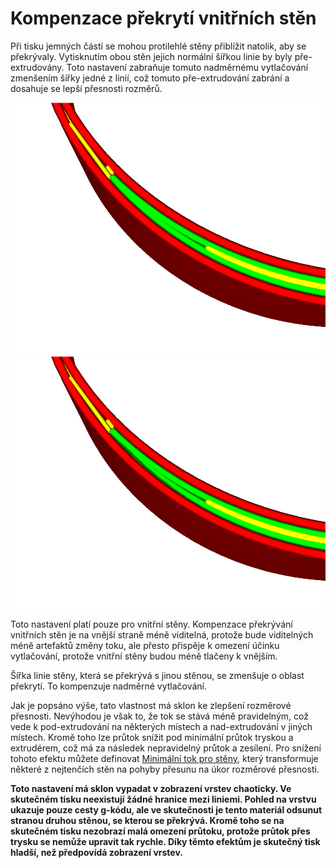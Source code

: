 Kompenzace překrytí vnitřních stěn
====
Při tisku jemných částí se mohou protilehlé stěny přiblížit natolik, aby se překrývaly. Vytisknutím obou stěn jejich normální šířkou linie by byly pře-extrudovány. Toto nastavení zabraňuje tomuto nadměrnému vytlačování zmenšením šířky jedné z linií, což tomuto pře-extrudování zabrání a dosahuje se lepší přesnosti rozměrů.

![Všechny linie jsou vytlačovány v plné šířce a vytvářejí tak část, která bude příliš široká](../../../articles/images/travel_compensate_overlapping_walls_x_enabled_disabled.png)
![Polovina linií snížila svou šířku, což umožňuje přesnější tisk](../../../articles/images/travel_compensate_overlapping_walls_x_enabled_enabled.png)

Toto nastavení platí pouze pro vnitřní stěny. Kompenzace překrývání vnitřních stěn je na vnější straně méně viditelná, protože bude viditelných méně artefaktů změny toku, ale přesto přispěje k omezení účinku vytlačování, protože vnitřní stěny budou méně tlačeny k vnějším.

Šířka linie stěny, která se překrývá s jinou stěnou, se zmenšuje o oblast překrytí. To kompenzuje nadměrné vytlačování.

Jak je popsáno výše, tato vlastnost má sklon ke zlepšení rozměrové přesnosti. Nevýhodou je však to, že tok se stává méně pravidelným, což vede k pod-extrudování na některých místech a nad-extrudování v jiných místech. Kromě toho lze průtok snížit pod minimální průtok tryskou a extrudérem, což má za následek nepravidelný průtok a zesílení. Pro snížení tohoto efektu můžete definovat [Minimální tok pro stěny](wall_min_flow.md), který transformuje některé z nejtenčích stěn na pohyby přesunu na úkor rozměrové přesnosti.

**Toto nastavení má sklon vypadat v zobrazení vrstev chaoticky. Ve skutečném tisku neexistují žádné hranice mezi liniemi. Pohled na vrstvu ukazuje pouze cesty g-kódu, ale ve skutečnosti je tento materiál odsunut stranou druhou stěnou, se kterou se překrývá. Kromě toho se na skutečném tisku nezobrazí malá omezení průtoku, protože průtok přes trysku se nemůže upravit tak rychle. Díky těmto efektům je skutečný tisk hladší, než předpovídá zobrazení vrstev.**
